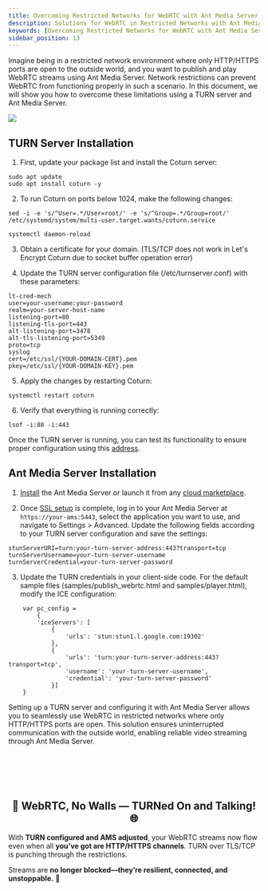 ```yaml
---
title: Overcoming Restricted Networks for WebRTC with Ant Media Server
description: Solutions for WebRTC in Restricted Networks with Ant Media Server
keywords: [Overcoming Restricted Networks for WebRTC with Ant Media Server, Solutions for WebRTC in Restricted Networks with Ant Media Server, Ant Media Server Tutorials]
sidebar_position: 13
---
```


Imagine being in a restricted network environment where only HTTP/HTTPS ports are open to the outside world, and you want to publish and play WebRTC streams using Ant Media Server. Network restrictions can prevent WebRTC from functioning properly in such a scenario. In this document, we will show you how to overcome these limitations using a TURN server and Ant Media Server.

![](@site/static/img/ams-restricted-networks-turn.png)

## TURN Server Installation

1. First, update your package list and install the Coturn server:

```
sudo apt update
sudo apt install coturn -y
```

2. To run Coturn on ports below 1024, make the following changes:

```
sed -i -e 's/^User=.*/User=root/' -e 's/^Group=.*/Group=root/' /etc/systemd/system/multi-user.target.wants/coturn.service

systemctl daemon-reload
```

3. Obtain a certificate for your domain. (TLS/TCP does not work in Let's Encrypt Coturn due to socket buffer operation error) 

4. Update the TURN server configuration file (/etc/turnserver.conf) with these parameters:

```
lt-cred-mech
user=your-username:your-password
realm=your-server-host-name
listening-port=80
listening-tls-port=443
alt-listening-port=3478
alt-tls-listening-port=5349
proto=tcp
syslog
cert=/etc/ssl/{YOUR-DOMAIN-CERT}.pem
pkey=/etc/ssl/{YOUR-DOMAIN-KEY}.pem
```

5. Apply the changes by restarting Coturn:

```
systemctl restart coturn
```

6. Verify that everything is running correctly:

```
lsof -i:80 -i:443
```

Once the TURN server is running, you can test its functionality to ensure proper configuration using this [address](https://webrtc.github.io/samples/src/content/peerconnection/trickle-ice/). 

## Ant Media Server Installation

1. [Install](https://antmedia.io/docs/guides/installing-on-linux/installing-ams-on-linux/) the Ant Media Server or launch it from any [cloud marketplace](https://antmedia.io/docs/quick-start/#checkout-fast--easy-installations-on-cloud-marketplaces).

2. Once [SSL setup](https://antmedia.io/docs/guides/installing-on-linux/setting-up-ssl/) is complete, log in to your Ant Media Server at `https://your-ams:5443`, select the application you want to use, and navigate to Settings > Advanced. Update the following fields according to your TURN server configuration and save the settings:

```
stunServerURI=turn:your-turn-server-address:443?transport=tcp
turnServerUsername=your-turn-server-username
turnServerCredential=your-turn-server-password
```

3. Update the TURN credentials in your client-side code. For the default sample files (samples/publish_webrtc.html and samples/player.html), modify the ICE configuration:

```
	var pc_config =
        {
        'iceServers': [
            {
                'urls': 'stun:stun1.l.google.com:19302'
            },
            {
                'urls': 'turn:your-turn-server-address:443?transport=tcp',
                'username': 'your-turn-server-username',
                'credential': 'your-turn-server-password'
            }]
    }
```

Setting up a TURN server and configuring it with Ant Media Server allows you to seamlessly use WebRTC in restricted networks where only HTTP/HTTPS ports are open. This solution ensures uninterrupted communication with the outside world, enabling reliable video streaming through Ant Media Server.

<br /><br />
---

<div align="center">
<h2> 🔐 WebRTC, No Walls — TURNed On and Talking! 🌐 </h2>
</div>

With **TURN configured and AMS adjusted**, your WebRTC streams now flow even when all **you’ve got are HTTP/HTTPS channels**. TURN over TLS/TCP is punching through the restrictions.

Streams are **no longer blocked—they’re resilient, connected, and unstoppable.** 🎯


